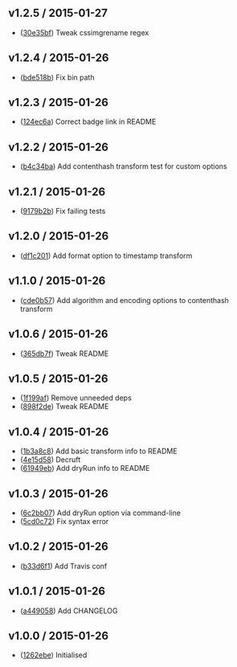 ## v1.2.5 / 2015-01-27

 * ([30e35bf](https://github.com/tanem/rename-pipeline/commit/30e35bf6ca8045f8a10438fca436ef4a2b73f794)) Tweak cssimgrename regex

## v1.2.4 / 2015-01-26

 * ([bde518b](https://github.com/tanem/rename-pipeline/commit/bde518b290102af2d90e896adf5e2674cdc78709)) Fix bin path

## v1.2.3 / 2015-01-26

 * ([124ec6a](https://github.com/tanem/rename-pipeline/commit/124ec6ac3fe55087a5f8f8f1d752e2e4d0c9848e)) Correct badge link in README

## v1.2.2 / 2015-01-26

 * ([b4c34ba](https://github.com/tanem/rename-pipeline/commit/b4c34ba123da52e42495d8a579e611e558125589)) Add contenthash transform test for custom options

## v1.2.1 / 2015-01-26

 * ([9179b2b](https://github.com/tanem/rename-pipeline/commit/9179b2b8c015c67451bfdc1e4eac5b9ffa8e7085)) Fix failing tests

## v1.2.0 / 2015-01-26

 * ([df1c201](https://github.com/tanem/rename-pipeline/commit/df1c2013f29ba51f1991d69aed4943a01191df0b)) Add format option to timestamp transform

## v1.1.0 / 2015-01-26

 * ([cde0b57](https://github.com/tanem/rename-pipeline/commit/cde0b576fcee308791caebec8d583f1cfd386cd8)) Add algorithm and encoding options to contenthash transform

## v1.0.6 / 2015-01-26

 * ([365db7f](https://github.com/tanem/rename-pipeline/commit/365db7fea40e2d1252d2170bf8c42238afd2872e)) Tweak README

## v1.0.5 / 2015-01-26

 * ([1f199af](https://github.com/tanem/rename-pipeline/commit/1f199af317ab7a874db47137a6e20674add89982)) Remove unneeded deps
 * ([898f2de](https://github.com/tanem/rename-pipeline/commit/898f2de0717b34eb877dd09ba4109944d819f333)) Tweak README

## v1.0.4 / 2015-01-26

 * ([1b3a8c8](https://github.com/tanem/rename-pipeline/commit/1b3a8c8892724e244aeb660d7c5fea9a206e9acb)) Add basic transform info to README
 * ([4e15d58](https://github.com/tanem/rename-pipeline/commit/4e15d5890a3327f57b7384790a2106c28562919b)) Decruft
 * ([61949eb](https://github.com/tanem/rename-pipeline/commit/61949eb4214354c07ec8f85deae752f76b02fd4c)) Add dryRun info to README

## v1.0.3 / 2015-01-26

 * ([6c2bb07](https://github.com/tanem/rename-pipeline/commit/6c2bb07146a4aba33f0e02c38fb344eab2b9ab01)) Add dryRun option via command-line
 * ([5cd0c72](https://github.com/tanem/rename-pipeline/commit/5cd0c7258f0da0fe5a156f3195c08f252da2d5af)) Fix syntax error

## v1.0.2 / 2015-01-26

 * ([b33d6f1](https://github.com/tanem/rename-pipeline/commit/b33d6f11024655c987f1990be6d897e6df87ad10)) Add Travis conf

## v1.0.1 / 2015-01-26

 * ([a449058](https://github.com/tanem/rename-pipeline/commit/a4490580a4d3de7a5294736c67f18299632629d3)) Add CHANGELOG

## v1.0.0 / 2015-01-26

 * ([1262ebe](https://github.com/tanem/rename-pipeline/commit/1262ebee88bde20248ec12323fd5834cc89ead06)) Initialised

